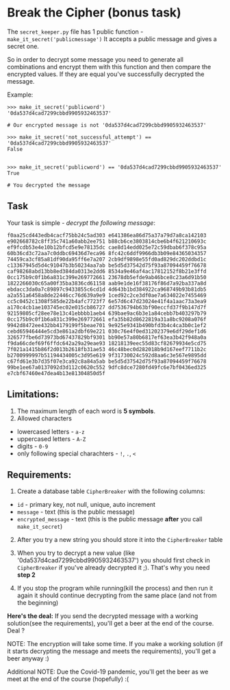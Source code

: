 # Break the Cipher (bonus task)


The `secret_keeper.py` file has 1 public function - `make_it_secret('publicmessage')`
It accepts a public message and gives a secret one.

So in order to decrypt some message you need to generate all combinations and encrypt them with this function and then compare the encrypted values. If they are equal you've successfully decrypted the message.

Example:

```
>>> make_it_secret('publicword')
'0da537d4cad7299cbbd9905932463537'

# Our encrypted message is not '0da537d4cad7299cbbd9905932463537'

>>> make_it_secret('not_successful_attempt') == '0da537d4cad7299cbbd9905932463537'
False


>>> make_it_secret('publicword') == '0da537d4cad7299cbbd9905932463537'
True

# You decrypted the message
```

## Task

Your task is simple - *decrypt the following message*:

```
f0aa25cd443edb4cacf75bb24c5ad303 e641386ea86d75a37a79d7a8ca142103 e902668782c8ff35c741a60abb2ee751 b88cb6ce3803814cbe6b4f621210693c
ef9fcdb53e4e10b12bfcd5e9e78135dc cae8d14edd025e72c59dbab6f378c95a 60b36cd3c72aa7c0ddbc69436d7eca96 8fc42c6ddf9966db3b09e84365034357
74459ca3cf85a81df90da95ff6e7a207 2cb9df9898e55fd0ad829dc202ddbd1c c13367945d5d4c91047b3b50234aa7ab be5d5d37542d75f93a87094459f76678
caf98268abd13bb8ed384da0313e2dd6 8534a9e46af4ac17812152f8b21e3ffd 0cc175b9c0f1b6a831c399e269772661 23678db5efde9ab46bce8c23a6d91b50
1822266030c65a00f35ba3836cd61158 aab9e1de16f38176f86d7a92ba337a8d ebdacc3da0a7c89897c9433855c6cd1d 4d643b1bd384922ca968749b93b81db5
a2a551a6458a8de22446cc76d639a9e9 1ced92c2ce3df0ae7a634022e7455469 cc5c0452c1308f585de22b4afc7723f7 6e57d6c47d23024e41f4a1aac73a3ea9
a170c4cb1ae103745ec02e015cb86727 dd7536794b63bf90eccfd37f9b147d7f 92159805cf28ee78e13c41ebbbb1aeb4 639bae9ac6b3e1a84cebb7b403297b79
0cc175b9c0f1b6a831c399e269772661 efa35b82d8622819a31a8bc9208a076f 9942d8472ee432bb4179199f5beae701 9e925e9341b490bfd3b4c4ca3b0c1ef2
cebd65946444e5cd3e861a2dbf69e221 030c76e4f0ed31202379e6df29def1d6 326577fbe6d73973bd67437829bf9301 bb90e57a80b6817ef63ea3b42f948a0a
f9da66cdef69f6ffdc642a29a29eae93 18218139eec55d83cf82679934e5cd75 7f021a1415b86f2d013b2618fb31ae53 46c48bec0d282018b9d167eef7711b2c
b2700999997b51194434005c3d95e619 9f31730024c592d8aa6c3e567e9895dd c67fd61e3b7d35f07e3ca92c8a84a5ab be5d5d37542d75f93a87094459f76678
99be1ee67a0137092d3d112c0620c552 9dfc8dce7280fd49fc6e7bf0436ed325 e7cbf67460e47dea4b13e81304850d5f
```

## Limitations:

1. The maximum length of each word is **5 symbols**. 
2. Allowed characters
  - lowercased letters - `a-z`
  - uppercased letters - `A-Z`
  - digits - `0-9`
  - only following special charachters - `!`, `.`, `<`


## Requirements:

1. Create a database table `CipherBreaker` with the following columns:

  - `id` - primary key, not null, unique, auto increment
  - `message` - text (this is the public message)
  - `encrypted_message` - text (this is the public message **after** you call `make_it_secret`)

2. After you try a new string you should store it into the `CipherBreaker` table

3. When you try to decrypt a new value (like '0da537d4cad7299cbbd9905932463537') you should first check in `CipherBreaker` if you've already decrypted it ;). That's why you need **step 2**

4. If you stop the program while running(kill the process) and then run it again it should continue decrypting from the same place (and not from the beginning)


**Here's the deal:** If you send the decrypted message with a working solution(see the requirements), you'll get a beer at the end of the course. Deal ?

NOTE: The encryption will take some time. If you make a working solution (if it starts decrypting the message and meets the requirements), you'll get a beer anyway :)

Additional NOTE: Due the Covid-19 pandemic, you'll get the beer as we meet at the end of the course (hopefully) :(
